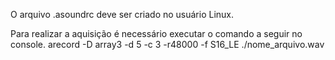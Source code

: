 O arquivo .asoundrc deve ser criado no usuário Linux.

Para realizar a aquisição é necessário executar o comando a seguir no console.
arecord -D array3 -d 5 -c 3 -r48000 -f S16_LE ./nome_arquivo.wav
